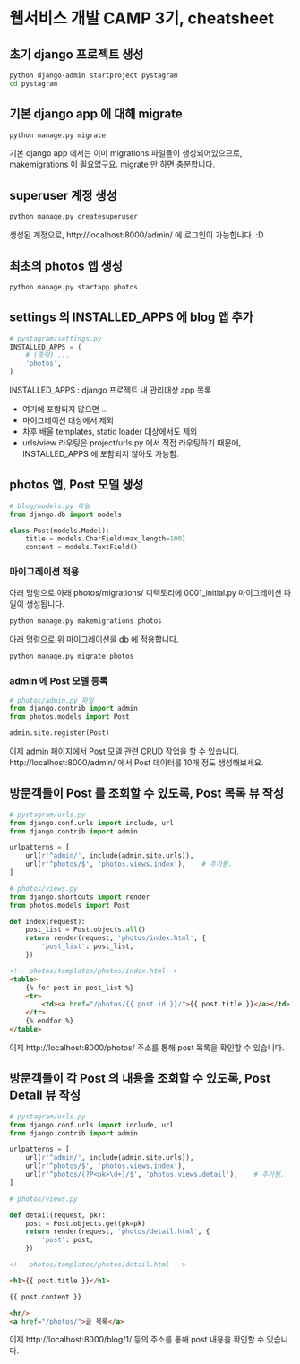
# 웹서비스 개발 CAMP 3기, cheatsheet

## 초기 django 프로젝트 생성
```sh
python django-admin startproject pystagram
cd pystagram
```

## 기본 django app 에 대해 migrate
```sh
python manage.py migrate
```

기본 django app 에서는 이미 migrations 파일들이 생성되어있으므로, makemigrations 이 필요없구요. migrate 만 하면 충분합니다.

## superuser 계정 생성
```sh
python manage.py createsuperuser
```

생성된 계정으로, http://localhost:8000/admin/ 에 로그인이 가능합니다. :D

## 최초의 photos 앱 생성
```sh
python manage.py startapp photos
```

## settings 의 INSTALLED_APPS 에 blog 앱 추가
```python
# pystagram/settings.py
INSTALLED_APPS = (
    # (중략) ...
    'photos',
)
```

INSTALLED_APPS : django 프로젝트 내 관리대상 app 목록

 * 여기에 포함되지 않으면 ...
  * 마이그레이션 대상에서 제외
  * 차후 배울 templates, static loader 대상에서도 제외
  * urls/view 라우팅은 project/urls.py 에서 직접 라우팅하기 때문에, INSTALLED_APPS 에 포함되지 않아도 가능함.

## photos 앱, Post 모델 생성
```python
# blog/models.py 파일
from django.db import models

class Post(models.Model):
    title = models.CharField(max_length=100)
    content = models.TextField()
```

### 마이그레이션 적용

아래 명령으로 아래 photos/migrations/ 디렉토리에 0001_initial.py 마이그레이션 파일이 생성됩니다.

```sh
python manage.py makemigrations photos
```

아래 명령으로 위 마이그레이션을 db 에 적용합니다.

```sh
python manage.py migrate photos
```



### admin 에 Post 모델 등록
```python
# photos/admin.py 파일
from django.contrib import admin
from photos.models import Post

admin.site.register(Post)
```

이제 admin 페이지에서 Post 모델 관련 CRUD 작업을 할 수 있습니다. http://localhost:8000/admin/ 에서 Post 데이터를 10개 정도 생성해보세요.

## 방문객들이 Post 를 조회할 수 있도록, Post 목록 뷰 작성
```python
# pystagram/urls.py
from django.conf.urls import include, url
from django.contrib import admin

urlpatterns = [
    url(r'^admin/', include(admin.site.urls)),
	url(r'^photos/$', 'photos.views.index'),    # 추가됨.
]
```

```python
# photos/views.py
from django.shortcuts import render
from photos.models import Post

def index(request):
    post_list = Post.objects.all()
    return render(request, 'photos/index.html', {
        'post_list': post_list,
    })
```

```html
<!-- photos/templates/photos/index.html-->
<table>
    {% for post in post_list %}
    <tr>
        <td><a href="/photos/{{ post.id }}/">{{ post.title }}</a></td>
    </tr>
    {% endfor %}
</table>
```

이제 http://localhost:8000/photos/ 주소를 통해 post 목록을 확인할 수 있습니다.

## 방문객들이 각 Post 의 내용을 조회할 수 있도록, Post Detail 뷰 작성
```python
# pystagram/urls.py
from django.conf.urls import include, url
from django.contrib import admin

urlpatterns = [
    url(r'^admin/', include(admin.site.urls)),
	url(r'^photos/$', 'photos.views.index'),
	url(r'^photos/(?P<pk>\d+)/$', 'photos.views.detail'),    # 추가됨.
]
```

```python
# photos/views.py

def detail(request, pk):
    post = Post.objects.get(pk=pk)
    return render(request, 'photos/detail.html', {
        'post': post,
    })
```

```html
<!-- photos/templates/photos/detail.html -->

<h1>{{ post.title }}</h1>

{{ post.content }}

<hr/>
<a href="/photos/">글 목록</a>
```

이제 http://localhost:8000/blog/1/ 등의 주소를 통해 post 내용을 확인할 수 있습니다.
